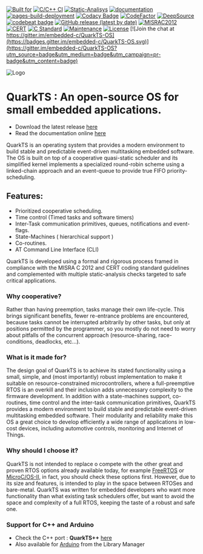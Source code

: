 [![Built for](https://img.shields.io/badge/built%20for-microcontrollers-lightgrey?logo=WhiteSource)](https://github.com/kmilo17pet/QuarkTS)
[![C/C++ CI](https://github.com/kmilo17pet/QuarkTS/actions/workflows/c-cpp.yml/badge.svg)](https://github.com/kmilo17pet/QuarkTS/actions/workflows/c-cpp.yml)
[![Static-Analisys](https://github.com/kmilo17pet/QuarkTS/actions/workflows/static-analisys.yml/badge.svg)](https://github.com/kmilo17pet/QuarkTS/actions/workflows/static-analisys.yml)
[![documentation](https://github.com/kmilo17pet/QuarkTS/actions/workflows/doxygen_gen.yml/badge.svg)](https://github.com/kmilo17pet/QuarkTS/actions/workflows/doxygen_gen.yml)
[![pages-build-deployment](https://github.com/kmilo17pet/QuarkTS/actions/workflows/pages/pages-build-deployment/badge.svg)](https://github.com/kmilo17pet/QuarkTS/actions/workflows/pages/pages-build-deployment)
[![Codacy Badge](https://app.codacy.com/project/badge/Grade/dafb526ca7674630901e873b713c2047)](https://www.codacy.com/gh/kmilo17pet/QuarkTS/dashboard?utm_source=github.com&amp;utm_medium=referral&amp;utm_content=kmilo17pet/QuarkTS&amp;utm_campaign=Badge_Grade)
[![CodeFactor](https://www.codefactor.io/repository/github/kmilo17pet/quarkts/badge)](https://www.codefactor.io/repository/github/kmilo17pet/quarkts)
[![DeepSource](https://deepsource.io/gh/kmilo17pet/QuarkTS.svg/?label=active+issues&show_trend=true&token=pexJ2AK0aQOiOiL3v6Oa_Obn)](https://deepsource.io/gh/kmilo17pet/QuarkTS/?ref=repository-badge)
[![codebeat badge](https://codebeat.co/badges/1f19102c-d660-4529-8cad-da5c7b578913)](https://codebeat.co/projects/github-com-kmilo17pet-quarkts-kernel)
[![GitHub release (latest by date)](https://img.shields.io/github/v/release/TECREA/QuarkTS?logo=webpack)](https://github.com/TECREA/QuarkTS/releases)
[![MISRAC2012](https://img.shields.io/badge/MISRAC2012-Compliant-blue.svg?logo=verizon)](https://www.misra.org.uk/)
[![CERT](https://img.shields.io/badge/CERT-Compliant-blue.svg?logo=c)](https://wiki.sei.cmu.edu/confluence/display/seccode/SEI+CERT+Coding+Standards)
[![C Standard](https://img.shields.io/badge/STD-C99-green.svg?logo=c)](https://en.wikipedia.org/wiki/C99)
[![Maintenance](https://img.shields.io/badge/Maintained%3F-yes-green.svg?logo=textpattern)](https://github.com/TECREA/QuarkTS/graphs/commit-activity)
[![License](https://img.shields.io/github/license/TECREA/QuarkTS?logo=livejournal)](https://github.com/TECREA/QuarkTS/blob/master/LICENSE) [![Join the chat at https://gitter.im/embedded-c/QuarkTS-OS](https://badges.gitter.im/embedded-c/QuarkTS-OS.svg)](https://gitter.im/embedded-c/QuarkTS-OS?utm_source=badge&utm_medium=badge&utm_campaign=pr-badge&utm_content=badge)

![Logo](https://github.com/kmilo17pet/QuarkTS/blob/master/doc/quarktslogo.png)

# QuarkTS : An open-source OS for small embedded applications.

* Download the latest release [here](https://github.com/TECREA/QuarkTS/releases)
* Read the documentation online [here](https://kmilo17pet.github.io/QuarkTS/)

QuarkTS is an operating system that provides a modern environment to build stable and predictable event-driven multitasking embedded software. The OS is built on top of a cooperative quasi-static scheduler and its simplified kernel implements a specialized round-robin scheme using a linked-chain approach and an event-queue to provide true FIFO priority-scheduling.

## Features:
- Prioritized cooperative scheduling.
- Time control (Timed tasks and software timers)
- Inter-Task communication primitives, queues, notifications and event-flags.
- State-Machines ( hierarchical support )
- Co-routines.
- AT Command Line Interface (CLI)

QuarkTS is developed using a formal and rigorous process framed in compliance with the MISRA C 2012 and CERT coding standard guidelines and complemented with multiple static-analysis checks targeted to safe critical applications.

### Why cooperative?

Rather than having preemption, tasks manage their own life-cycle. This brings significant benefits, fewer re-entrance problems are encountered, because tasks cannot be interrupted arbitrarily by other tasks, but only at positions permitted by the programmer, so you mostly do not need to worry about pitfalls of the concurrent approach (resource-sharing, race-conditions, deadlocks, etc...).

### What is it made for?

The design goal of QuarkTS is to achieve its stated functionality using a small, simple, and (most importantly) robust implementation to make it suitable on resource-constrained microcontrollers, where a full-preemptive RTOS is an overkill and their inclusion adds unnecessary complexity to the firmware development. In addition with a state-machines support, co-routines, time control and the inter-task communication primitives, QuarkTS provides a modern environment to build stable and predictable event-driven multitasking embedded software. Their modularity and reliability make this OS a great choice to develop efficiently a wide range of applications in low-cost devices, including automotive controls, monitoring and Internet of Things.

### Why should I choose it?

QuarkTS is not intended to replace o compete with the other great and proven RTOS options already available today, for example [FreeRTOS](https://freertos.org/) or [MicroC/OS-II](https://www.micrium.com/rtos/), in fact, you should check these options first. However, due to its size and features, is intended to play in the space between RTOSes and bare-metal. QuarkTS was written for embedded developers who want more functionality than what existing task schedulers offer, but want to avoid the space and complexity of a full RTOS, keeping the taste of a robust and safe one.

### Support for C++ and Arduino

- Check the C++ port :  **QuarkTS++** [here](https://github.com/kmilo17pet/QuarkTS-cpp)
- Also available for [Arduino](https://reference.arduino.cc/reference/en/libraries/quarkts/) from the Library Manager
